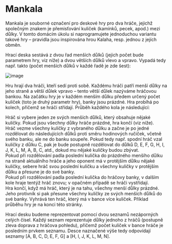 # Mankala

Mankala je souborné označení pro deskové hry pro dva hráče, jejichž společným znakem je přemisťování kuliček (kamínků, pecek, apod.) mezi důlky. V tomto domácím úkolu si naprogramujete jednoduchou variantu takové hry – pravidla jsou inspirována hrou Kalaha, resp. jednou z jejích obměn.  
  
Hrací deska sestává z dvou řad menších důlků (jejich počet bude parametrem hry, viz níže) a dvou větších důlků vlevo a vpravo. Vypadá tedy např. takto (počet menších důlků v každé řadě je zde šest):  
 
![image](https://user-images.githubusercontent.com/97029126/149747967-0d2c80b9-e152-48c8-9b9e-96f467d29500.png)
 
Hru hrají dva hráči, kteří sedí proti sobě. Každému hráči patří menší důlky na jeho straně a větší důlek vpravo – tento větší důlek nazýváme hráčovou bankou. Na začátku hry je v každém menším důlku předem určený počet kuliček (toto je druhý parametr hry), banky jsou prázdné. Hra probíhá po kolech, přičemž se hráči střídají. Průběh každého kola je následující:
  
Hráč si vybere jeden ze svých menších důlků, který obsahuje nějaké kuličky. Pokud jsou všechny důlky hráče prázdné, hra končí (viz níže).  
Hráč vezme všechny kuličky z vybraného důlku a začne je po jedné rozdělovat do následujících důlků proti směru hodinových ručiček, včetně svého banku, ale ne do banku soupeře. Pokud tedy např. spodní hráč vzal kuličky z důlku C, pak je bude postupně rozdělovat do důlků D, E, F, G, H, I, J, K, L, M, A, B, C, atd., dokud mu nějaké kuličky budou zbývat.  
Pokud při rozdělování padla poslední kulička do prázdného menšího důlku na straně aktuálního hráče a jeho oponent má v protějším důlku nějaké kuličky, sebere hráč svou poslední kuličku a všechny kuličky v protějším důlku a přesune je do své banky.  
Pokud při rozdělování padla poslední kulička do hráčovy banky, v dalším kole hraje tentýž hráč znovu; v opačném případě se hráči vystřídají.  
Hra končí, když má hráč, který je na tahu, všechny menší důlky prázdné. Jeho protivník si pak přesune všechny kuličky ze svých menších důlků do své banky. Vyhrává ten hráč, který má v bance více kuliček. Příklad průběhu hry je na konci této stránky.  
  
Hrací desku budeme reprezentovat pomocí dvou seznamů nezáporných celých čísel. Každý seznam reprezentuje důlky jednoho z hráčů (postupně zleva doprava z hráčova pohledu), přičemž počet kuliček v bance hráče je posledním prvkem seznamu. Desce naznačené výše tedy odpovídají seznamy [A, B, C, D, E, F, G] a [H, I, J, K, L, M, N].  
